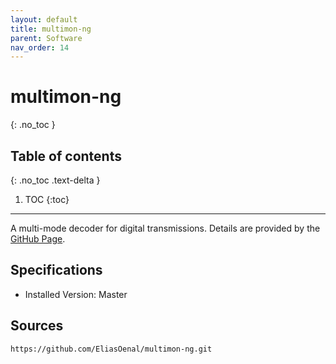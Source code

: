 ```yaml
---
layout: default
title: multimon-ng
parent: Software
nav_order: 14
---
```


# multimon-ng
{: .no_toc }

## Table of contents
{: .no_toc .text-delta }

1. TOC
{:toc}

---

A multi-mode decoder for digital transmissions. Details are provided by the [GitHub Page](https://github.com/EliasOenal/multimon-ng.git).

## Specifications
- Installed Version: Master

## Sources
```
https://github.com/EliasOenal/multimon-ng.git
```
